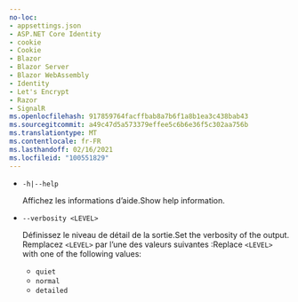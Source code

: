 ```yaml
---
no-loc:
- appsettings.json
- ASP.NET Core Identity
- cookie
- Cookie
- Blazor
- Blazor Server
- Blazor WebAssembly
- Identity
- Let's Encrypt
- Razor
- SignalR
ms.openlocfilehash: 917859764facffbab8a7b6f1a8b1ea3c438bab43
ms.sourcegitcommit: a49c47d5a573379effee5c6b6e36f5c302aa756b
ms.translationtype: MT
ms.contentlocale: fr-FR
ms.lasthandoff: 02/16/2021
ms.locfileid: "100551829"
---
```

* `-h|--help`

  <span data-ttu-id="bc007-101">Affichez les informations d’aide.</span><span class="sxs-lookup"><span data-stu-id="bc007-101">Show help information.</span></span>

* `--verbosity <LEVEL>`

  <span data-ttu-id="bc007-102">Définissez le niveau de détail de la sortie.</span><span class="sxs-lookup"><span data-stu-id="bc007-102">Set the verbosity of the output.</span></span> <span data-ttu-id="bc007-103">Remplacez `<LEVEL>` par l’une des valeurs suivantes :</span><span class="sxs-lookup"><span data-stu-id="bc007-103">Replace `<LEVEL>` with one of the following values:</span></span>
  
  * `quiet`
  * `normal`
  * `detailed`
